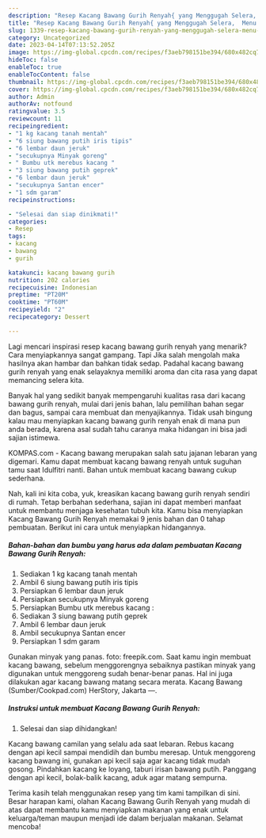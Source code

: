 ```yaml
---
description: "Resep Kacang Bawang Gurih Renyah{ yang Menggugah Selera,  Menu Buat lebaran"
title: "Resep Kacang Bawang Gurih Renyah{ yang Menggugah Selera,  Menu Buat lebaran"
slug: 1339-resep-kacang-bawang-gurih-renyah-yang-menggugah-selera-menu-buat-lebaran
category: Uncategorized
date: 2023-04-14T07:13:52.205Z
image: https://img-global.cpcdn.com/recipes/f3aeb798151be394/680x482cq70/kacang-bawang-gurih-renyah-foto-resep-utama.jpg
hideToc: false
enableToc: true
enableTocContent: false
thumbnail: https://img-global.cpcdn.com/recipes/f3aeb798151be394/680x482cq70/kacang-bawang-gurih-renyah-foto-resep-utama.jpg
cover: https://img-global.cpcdn.com/recipes/f3aeb798151be394/680x482cq70/kacang-bawang-gurih-renyah-foto-resep-utama.jpg
author: Admin
authorAv: notfound
ratingvalue: 3.5
reviewcount: 11
recipeingredient:
- "1 kg kacang tanah mentah"
- "6 siung bawang putih iris tipis"
- "6 lembar daun jeruk"
- "secukupnya Minyak goreng"
- " Bumbu utk merebus kacang "
- "3 siung bawang putih geprek"
- "6 lembar daun jeruk"
- "secukupnya Santan encer"
- "1 sdm garam"
recipeinstructions:

- "Selesai dan siap dinikmati!"
categories:
- Resep
tags:
- kacang
- bawang
- gurih

katakunci: kacang bawang gurih 
nutrition: 202 calories
recipecuisine: Indonesian
preptime: "PT20M"
cooktime: "PT60M"
recipeyield: "2"
recipecategory: Dessert

---
```



Lagi mencari inspirasi resep kacang bawang gurih renyah yang menarik? Cara menyiapkannya sangat gampang. Tapi Jika salah mengolah maka hasilnya akan hambar dan bahkan tidak sedap. Padahal kacang bawang gurih renyah yang enak selayaknya memiliki aroma dan cita rasa yang dapat memancing selera kita.


Banyak hal yang sedikit banyak mempengaruhi kualitas rasa dari kacang bawang gurih renyah, mulai dari jenis bahan, lalu pemilihan bahan segar dan bagus, sampai cara membuat dan menyajikannya. Tidak usah bingung kalau mau menyiapkan kacang bawang gurih renyah enak di mana pun anda berada, karena asal sudah tahu caranya maka hidangan ini bisa jadi sajian istimewa.

KOMPAS.com - Kacang bawang merupakan salah satu jajanan lebaran yang digemari. Kamu dapat membuat kacang bawang renyah untuk suguhan tamu saat Idulfitri nanti. Bahan untuk membuat kacang bawang cukup sederhana.


Nah, kali ini kita coba, yuk, kreasikan kacang bawang gurih renyah sendiri di rumah. Tetap berbahan sederhana, sajian ini dapat memberi manfaat untuk membantu menjaga kesehatan tubuh kita. Kamu bisa menyiapkan Kacang Bawang Gurih Renyah memakai 9 jenis bahan dan 0 tahap pembuatan. Berikut ini cara untuk menyiapkan hidangannya.

<!--inarticleads1-->

##### Bahan-bahan dan bumbu yang harus ada dalam pembuatan Kacang Bawang Gurih Renyah:

1. Sediakan 1 kg kacang tanah mentah
1. Ambil 6 siung bawang putih iris tipis
1. Persiapkan 6 lembar daun jeruk
1. Persiapkan secukupnya Minyak goreng
1. Persiapkan  Bumbu utk merebus kacang :
1. Sediakan 3 siung bawang putih geprek
1. Ambil 6 lembar daun jeruk
1. Ambil secukupnya Santan encer
1. Persiapkan 1 sdm garam


Gunakan minyak yang panas. foto: freepik.com. Saat kamu ingin membuat kacang bawang, sebelum menggorengnya sebaiknya pastikan minyak yang digunakan untuk menggoreng sudah benar-benar panas. Hal ini juga dilakukan agar kacang bawang matang secara merata. Kacang Bawang (Sumber/Cookpad.com) HerStory, Jakarta —. 

<!--inarticleads2-->

##### Instruksi untuk membuat Kacang Bawang Gurih Renyah:


1. Selesai dan siap dihidangkan!

Kacang bawang camilan yang selalu ada saat lebaran. Rebus kacang dengan api kecil sampai mendidih dan bumbu meresap. Untuk menggoreng kacang bawang ini, gunakan api kecil saja agar kacang tidak mudah gosong. Pindahkan kacang ke loyang, taburi irisan bawang putih. Panggang dengan api kecil, bolak-balik kacang, aduk agar matang sempurna. 

Terima kasih telah menggunakan resep yang tim kami tampilkan di sini. Besar harapan kami, olahan Kacang Bawang Gurih Renyah yang mudah di atas dapat membantu kamu menyiapkan makanan yang enak untuk keluarga/teman maupun menjadi ide dalam berjualan makanan. Selamat mencoba!
